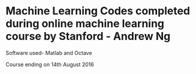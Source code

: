 # Machine Learning Codes completed during online machine learning course by Stanford - Andrew Ng
Software used- Matlab and Octave 

Course ending on 14th August 2016
